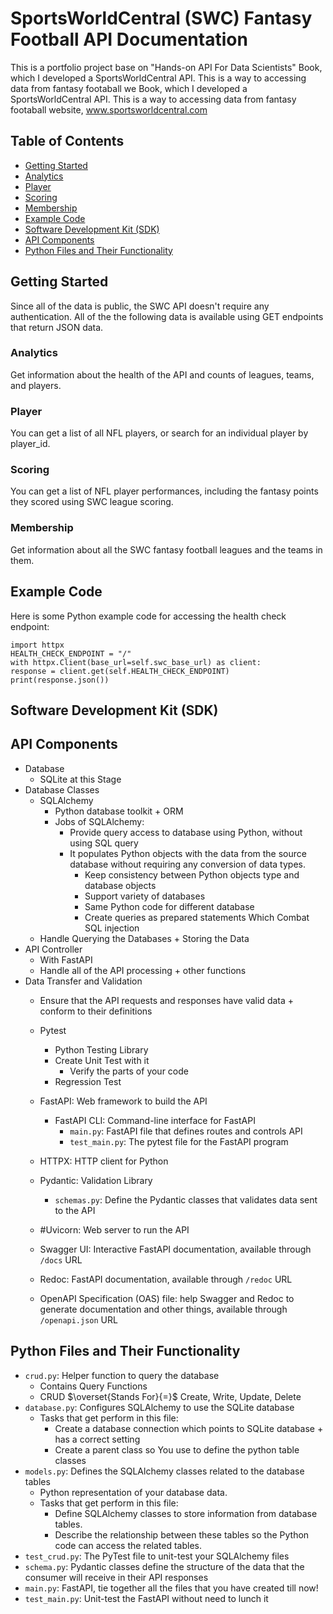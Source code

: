 # SportsWorldCentral (SWC) Fantasy Football API Documentation

This is a portfolio project base on "Hands-on API For Data Scientists" Book, which I developed a SportsWorldCentral API. This is a way to accessing data from fantasy footaball we Book, which I developed a SportsWorldCentral API. This is a way to accessing data from fantasy footaball website, www.sportsworldcentral.com
## Table of Contents

- [Getting Started](#getting-started)
- [Analytics](#analytics)   
- [Player](#player) 
- [Scoring](#scoring)   
- [Membership](#membership) 
- [Example Code](#example-code) 
- [Software Development Kit (SDK)](#software-development-kitsdk) 
- [API Components](#api-components)
- [Python Files and Their Functionality](#python-files-and-their-functionality)

## Getting Started
Since all of the data is public, the SWC API doesn't require any authentication.  All of the the following data is available using GET endpoints that return  JSON data. 

### Analytics
Get information about the health of the API and counts of leagues, teams,  and players. 

### Player
You can get a list of all NFL players, or search for an individual player  by player_id. 

### Scoring
You can get a list of NFL player performances, including the fantasy points they  scored using SWC league scoring. 

### Membership
Get information about all the SWC fantasy football leagues and the teams in them. 
## Example Code
Here is some Python example code for accessing the health check endpoint: 

```
import httpx
HEALTH_CHECK_ENDPOINT = "/"
with httpx.Client(base_url=self.swc_base_url) as client:
response = client.get(self.HEALTH_CHECK_ENDPOINT)
print(response.json())
``` 
## Software Development Kit (SDK)

## API Components
* Database
	* SQLite at this Stage
* Database Classes
	* SQLAlchemy
		* Python database toolkit + ORM
		* Jobs of SQLAlchemy:
			* Provide query access to database using Python, without using SQL query
			* It populates Python objects with the data from the source database without requiring any conversion of data types. 
				* Keep consistency between Python objects type and database objects
				* Support variety of databases
				* Same Python code for different database
				* Create queries as prepared statements Which Combat SQL injection
	* Handle Querying the Databases + Storing the Data
* API Controller
	* With FastAPI
	* Handle all of the API processing + other functions
* Data Transfer and Validation
	* Ensure that the API requests and responses have valid data + conform to their definitions
	* Pytest
		* Python Testing Library
		* Create Unit Test with it
			* Verify the parts of your code
		* Regression Test

	* FastAPI: Web framework to build the API
		* FastAPI CLI: Command-line interface for FastAPI
			* `main.py`: FastAPI file that defines routes and controls API
			* `test_main.py`: The pytest file for the FastAPI program
	* HTTPX: HTTP client for Python
	* Pydantic: Validation Library
		* `schemas.py`: Define the Pydantic classes that validates data sent to the API
	* #Uvicorn: Web server to run the API
    * Swagger UI: Interactive FastAPI documentation, available through `/docs` URL
    * Redoc: FastAPI documentation, available through `/redoc` URL
    * OpenAPI Specification (OAS) file: help Swagger and Redoc to generate documentation and other things, available through `/openapi.json` URL

## Python Files and Their Functionality
* `crud.py`: Helper function to query the database
	* Contains Query Functions
	* CRUD $\overset{Stands For}{=}$ Create, Write, Update, Delete
* `database.py`: Configures SQLAlchemy to use the SQLite database
	* Tasks that get perform in this file:
		* Create a database connection which points to SQLite database + has a correct setting
		* Create a parent class so You use to define the python table classes
* `models.py`: Defines the SQLAlchemy classes related to the database tables 
	* Python representation of your database data.
	* Tasks that get perform in this file:
		* Define SQLAlchemy classes to store information from database tables.
		* Describe the relationship between these tables so the Python code can access the related tables.
* `test_crud.py`: The PyTest file to unit-test your SQLAlchemy files
* `schema.py`: Pydantic classes define the structure of the data that the consumer will receive in their API responses
* `main.py`: FastAPI, tie together all the files that you have created till now!
* `test_main.py`: Unit-test the FastAPI without need to lunch it
